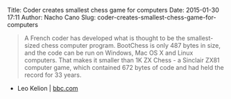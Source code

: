 Title: Coder creates smallest chess game for computers
Date: 2015-01-30 17:11
Author: Nacho Cano
Slug: coder-creates-smallest-chess-game-for-computers

> A French coder has developed what is thought to be the smallest-sized
> chess computer program. BootChess is only 487 bytes in size, and the
> code can be run on Windows, Mac OS X and Linux computers. That makes
> it smaller than 1K ZX Chess - a Sinclair ZX81 computer game, which
> contained 672 bytes of code and had held the record for 33 years.

- Leo Kelion | [bbc.com][]

  [bbc.com]: http://www.bbc.com/news/technology-31028787
    "Coder creates smallest chess game for computers"
